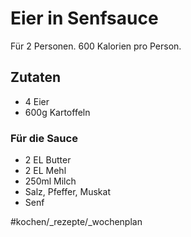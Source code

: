 # Eier in Senfsauce
Für 2 Personen. 600 Kalorien pro Person.

## Zutaten
- 4 Eier
- 600g Kartoffeln

### Für die Sauce

- 2 EL Butter
- 2 EL Mehl
- 250ml Milch
- Salz, Pfeffer, Muskat
- Senf

#kochen/_rezepte/_wochenplan
